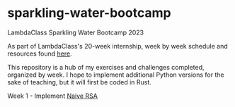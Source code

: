 # sparkling-water-bootcamp
LambdaClass Sparkling Water Bootcamp 2023

As part of LambdaClass's 20-week internship, week by week schedule and resources found [here](https://github.com/lambdaclass/sparkling_water_bootcamp/tree/main).

This repository is a hub of my exercises and challenges completed, organized by week.
I hope to implement additional Python versions for the sake of teaching, but it will first be coded in Rust.

Week 1 - Implement [Naive RSA](https://github.com/lastCoyotes/naiveRSA)
